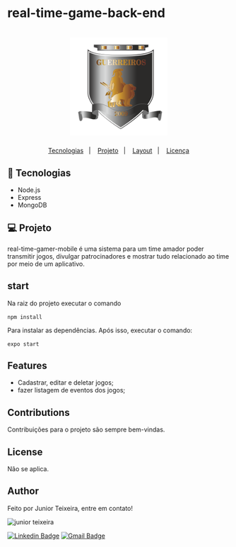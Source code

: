 # real-time-game-back-end
<h1 align="center">
  <img alt="dev.finances" title="dev.finances" src="public/LogoClubs/guerreiros.png" width="220px" />
</h1>

<p align="center">
  <a href="#-tecnologias">Tecnologias</a>&nbsp;&nbsp;&nbsp;|&nbsp;&nbsp;&nbsp;
  <a href="#-projeto">Projeto</a>&nbsp;&nbsp;&nbsp;|&nbsp;&nbsp;&nbsp;
  <a href="#-layout">Layout</a>&nbsp;&nbsp;&nbsp;|&nbsp;&nbsp;&nbsp;
  <a href="#memo-licença">Licença</a>
</p>

## 🚀 Tecnologias

- Node.js
- Express
- MongoDB

## 💻 Projeto

real-time-gamer-mobile é uma sistema para um time amador poder transmitir jogos, divulgar patrocinadores e mostrar tudo relacionado ao time por meio de um aplicativo.

## start
Na raiz do projeto executar o comando
```
npm install
```
Para instalar as dependências.
Após isso, executar o comando:
```
expo start
```

## Features
- Cadastrar, editar e deletar jogos;
- fazer listagem de eventos dos jogos;

## Contributions
Contribuições para o projeto são sempre bem-vindas.

## License
Não se aplica.

## Author
Feito por Junior Teixeira, entre em contato!

<img src="https://avatars.githubusercontent.com/u/49037876?s=96&v=4" alt="junior teixeira"></img>

[![Linkedin Badge](https://img.shields.io/badge/-Gilvan%20Carlos-3355cc?style=flat-square&logo=Linkedin&logoColor=white&link=https://www.linkedin.com/in/gilvan-carlos/)](https://www.linkedin.com/in/gilvan-carlos/) 
[![Gmail Badge](https://img.shields.io/badge/-juniorteixeira1805@gmail.com-3355cc?style=flat-square&logo=Gmail&logoColor=white&link=mailto:juniorteixeira1805@gmail.com)](mailto:juniorteixeira1805@gmail.com)
